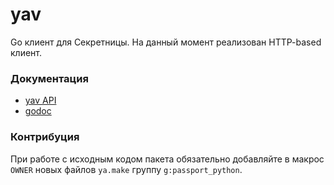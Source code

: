 # yav

Go клиент для Секретницы. На данный момент реализован HTTP-based клиент.

### Документация

- [yav API](https://docs.yandex-team.ru/yav-api/ "yav API")
- [godoc](https://godoc.yandex-team.ru/pkg/a.yandex-team.ru/library/go/yandex/yav "godoc")

### Контрибуция

При работе с исходным кодом пакета обязательно добавляйте в макрос `OWNER` новых файлов `ya.make` группу `g:passport_python`.
